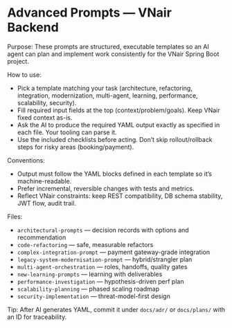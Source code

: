 # Advanced Prompts — VNair Backend

Purpose: These prompts are structured, executable templates so an AI agent can plan and implement work consistently for the VNair Spring Boot project.

How to use:
- Pick a template matching your task (architecture, refactoring, integration, modernization, multi-agent, learning, performance, scalability, security).
- Fill required input fields at the top (context/problem/goals). Keep VNair fixed context as-is.
- Ask the AI to produce the required YAML output exactly as specified in each file. Your tooling can parse it.
- Use the included checklists before acting. Don’t skip rollout/rollback steps for risky areas (booking/payment).

Conventions:
- Output must follow the YAML blocks defined in each template so it’s machine-readable.
- Prefer incremental, reversible changes with tests and metrics.
- Reflect VNair constraints: keep REST compatibility, DB schema stability, JWT flow, audit trail.

Files:
- `architectural-prompts` — decision records with options and recommendation
- `code-refactoring` — safe, measurable refactors
- `complex-integration-prompt` — payment gateway-grade integration
- `legacy-system-modernisation-prompt` — hybrid/strangler plan
- `multi-agent-orchestration` — roles, handoffs, quality gates
- `new-learning-prompts` — learning with deliverables
- `performance-investigation` — hypothesis-driven perf plan
- `scalability-planning` — phased scaling roadmap
- `security-implementation` — threat-model-first design

Tip: After AI generates YAML, commit it under `docs/adr/` or `docs/plans/` with an ID for traceability.